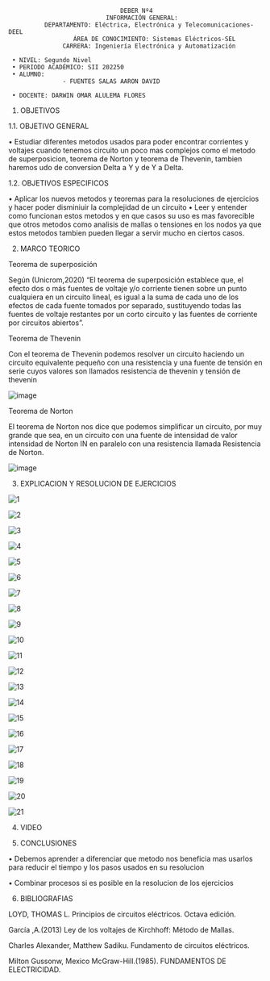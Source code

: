                                    DEBER Nº4
                               INFORMACIÓN GENERAL:
              DEPARTAMENTO: Eléctrica, Electrónica y Telecomunicaciones-DEEL
                      ÁREA DE CONOCIMIENTO: Sistemas Eléctricos-SEL
                   CARRERA: Ingeniería Electrónica y Automatización
                   
     • NIVEL: Segundo Nivel
     • PERIODO ACADÉMICO: SII 202250
     • ALUMNO:                 
                   - FUENTES SALAS AARON DAVID         
                   
     • DOCENTE: DARWIN OMAR ALULEMA FLORES
   
1. OBJETIVOS

1.1. OBJETIVO GENERAL

•	Estudiar diferentes metodos usados para poder encontrar corrientes y voltajes cuando tenemos circuito un poco mas complejos como el metodo de superposicion, teorema de Norton y teorema de Thevenin, tambien haremos udo de conversion Delta a Y y de Y a Delta.

1.2. OBJETIVOS ESPECIFICOS

•	Aplicar los nuevos metodos y teoremas para la resoluciones de ejercicios y hacer poder disminiuir la complejidad de un circuito
•	Leer y entender como funcionan estos metodos y en que casos su uso es mas favorecible que otros metodos como analisis de mallas o tensiones en los nodos ya que estos metodos tambien pueden llegar a servir mucho en ciertos casos.

2. MARCO TEORICO
   
Teorema de superposición

Según (Unicrom,2020) “El teorema de superposición establece que, el efecto dos o más fuentes de voltaje y/o corriente tienen sobre un punto cualquiera en un circuito lineal, es igual a la suma de cada uno de los efectos de cada fuente tomados por separado, sustituyendo todas las fuentes de voltaje restantes por un corto circuito y las fuentes de corriente por circuitos abiertos”.

Teorema de Thevenin

Con el teorema de Thevenin podemos resolver un circuito haciendo un circuito equivalente pequeño con una resistencia y una fuente de tensión en serie cuyos valores son llamados resistencia de thevenin y tensión de thevenin

![image](https://user-images.githubusercontent.com/105386939/176520391-4cdc1221-f01a-4302-99ad-59bd3dc7b863.png)

Teorema de Norton

El teorema de Norton nos dice que podemos simplificar un circuito, por muy grande que sea, en un circuito con una fuente de intensidad de valor intensidad de Norton IN en paralelo con una resistencia llamada Resistencia de Norton.

![image](https://user-images.githubusercontent.com/105386939/176520628-b6e8a6ff-961d-4270-b8b4-013a355b7207.png)


3. EXPLICACION Y RESOLUCION DE EJERCICIOS
   

![1](https://user-images.githubusercontent.com/105386939/176512594-a9a763ca-de97-4f80-a858-7ae539cb3bd3.jpg)

![2](https://user-images.githubusercontent.com/105386939/176512711-fece5897-c6d1-4370-bfd9-b3263ccbc031.jpg)

![3](https://user-images.githubusercontent.com/105386939/176512719-2c67545c-0033-4b64-9b97-4698179d230d.jpg)

![4](https://user-images.githubusercontent.com/105386939/176512722-bfe1bb46-d2b8-4945-b22e-e0b4e2e38e0a.jpg)

![5](https://user-images.githubusercontent.com/105386939/176512730-75a88198-ec85-4c09-979f-64d09c27bbad.jpg)

![6](https://user-images.githubusercontent.com/105386939/176512767-ca732685-41a2-448a-a0d9-64b9bb19b5f0.jpg)

![7](https://user-images.githubusercontent.com/105386939/176512813-424273d2-6982-4ad2-84a5-c93c46defcda.jpg)

![8](https://user-images.githubusercontent.com/105386939/176512824-bd1141b8-00cc-4063-96c3-1ed35bff4116.jpg)

![9](https://user-images.githubusercontent.com/105386939/176512839-9fd9cc4b-45b9-4a52-832d-c20008cb67bb.jpg)

![10](https://user-images.githubusercontent.com/105386939/176512845-dae2354d-815d-4711-8eb1-12d1bf749aa2.jpg)

![11](https://user-images.githubusercontent.com/105386939/176512850-604f83c4-19f9-4916-88a3-a84c5ccdff47.jpg)

![12](https://user-images.githubusercontent.com/105386939/176512860-a5f20b01-4b87-4e24-8d15-22e3005ce9d5.jpg)

![13](https://user-images.githubusercontent.com/105386939/176512870-cb47d196-308f-4b6c-8cac-7b7d2890c402.jpg)

![14](https://user-images.githubusercontent.com/105386939/176512874-ceee85a2-186f-4653-8227-8d5fee778054.jpg)

![15](https://user-images.githubusercontent.com/105386939/176512879-0ddc0d04-531c-4388-bf21-2917c1143e25.jpg)

![16](https://user-images.githubusercontent.com/105386939/176512892-fa287487-83d4-4a9b-88ce-d04bebaf8ade.jpg)

![17](https://user-images.githubusercontent.com/105386939/176512900-e6cb2267-4fd8-4706-8031-048f3c267400.jpg)

![18](https://user-images.githubusercontent.com/105386939/176512906-e3af6431-fb38-4475-bf95-56d8997fefd2.jpg)

![19](https://user-images.githubusercontent.com/105386939/176512916-4ad631f9-c95e-4dec-94a0-6b1e209cdecb.jpg)

![20](https://user-images.githubusercontent.com/105386939/176512922-8ba738c0-02bb-4e42-90da-bea7ca9b6239.jpg)

![21](https://user-images.githubusercontent.com/105386939/176512930-b6ba54ae-5e5c-4986-9760-ff29f0543545.jpg)







4. VIDEO



5. CONCLUSIONES

•	Debemos aprender a diferenciar que metodo nos beneficia mas usarlos para reducir el tiempo y los pasos usados en su resolucion

•	Combinar procesos si es posible en la resolucion de los ejercicios

 
6. BIBLIOGRAFIAS

LOYD, THOMAS L. Principios de circuitos eléctricos. Octava edición.

García ,A.(2013) Ley de los voltajes de Kirchhoff: Método de Mallas.

Charles Alexander, Matthew Sadiku. Fundamento de circuitos eléctricos.

Milton Gussonw, Mexico McGraw-Hill.(1985). FUNDAMENTOS DE ELECTRICIDAD.
